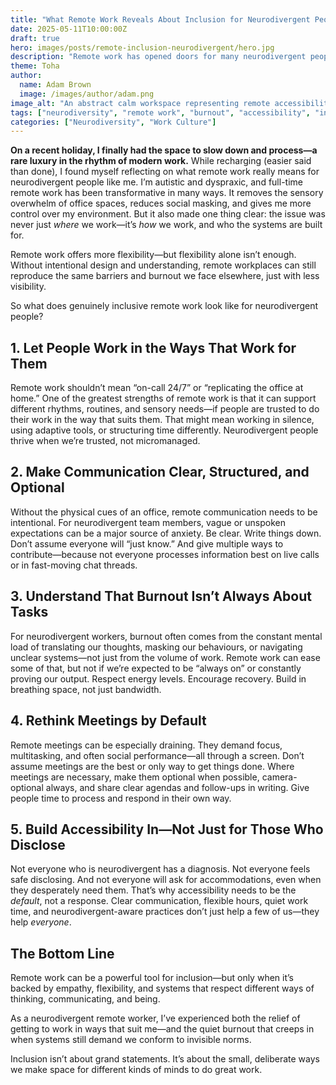 ```yaml
---
title: "What Remote Work Reveals About Inclusion for Neurodivergent People"
date: 2025-05-11T10:00:00Z
draft: true
hero: images/posts/remote-inclusion-neurodivergent/hero.jpg
description: "Remote work has opened doors for many neurodivergent people—but true inclusion goes far beyond flexibility. Here’s what actually helps."
theme: Toha
author:
  name: Adam Brown
  image: /images/author/adam.png
image_alt: "An abstract calm workspace representing remote accessibility and neurodivergent inclusion"
tags: ["neurodiversity", "remote work", "burnout", "accessibility", "inclusion", "autism", "dyspraxia"]
categories: ["Neurodiversity", "Work Culture"]
---
```


**On a recent holiday, I finally had the space to slow down and process—a rare luxury in the rhythm of modern work.** While recharging (easier said than done), I found myself reflecting on what remote work really means for neurodivergent people like me. I’m autistic and dyspraxic, and full-time remote work has been transformative in many ways. It removes the sensory overwhelm of office spaces, reduces social masking, and gives me more control over my environment. But it also made one thing clear: the issue was never just *where* we work—it’s *how* we work, and who the systems are built for.

Remote work offers more flexibility—but flexibility alone isn’t enough. Without intentional design and understanding, remote workplaces can still reproduce the same barriers and burnout we face elsewhere, just with less visibility.

So what does genuinely inclusive remote work look like for neurodivergent people?

## 1. Let People Work in the Ways That Work for Them
Remote work shouldn’t mean “on-call 24/7” or “replicating the office at home.” One of the greatest strengths of remote work is that it can support different rhythms, routines, and sensory needs—if people are trusted to do their work in the way that suits them. That might mean working in silence, using adaptive tools, or structuring time differently. Neurodivergent people thrive when we’re trusted, not micromanaged.

## 2. Make Communication Clear, Structured, and Optional
Without the physical cues of an office, remote communication needs to be intentional. For neurodivergent team members, vague or unspoken expectations can be a major source of anxiety. Be clear. Write things down. Don’t assume everyone will “just know.” And give multiple ways to contribute—because not everyone processes information best on live calls or in fast-moving chat threads.

## 3. Understand That Burnout Isn’t Always About Tasks
For neurodivergent workers, burnout often comes from the constant mental load of translating our thoughts, masking our behaviours, or navigating unclear systems—not just from the volume of work. Remote work can ease some of that, but not if we’re expected to be “always on” or constantly proving our output. Respect energy levels. Encourage recovery. Build in breathing space, not just bandwidth.

## 4. Rethink Meetings by Default
Remote meetings can be especially draining. They demand focus, multitasking, and often social performance—all through a screen. Don’t assume meetings are the best or only way to get things done. Where meetings are necessary, make them optional when possible, camera-optional always, and share clear agendas and follow-ups in writing. Give people time to process and respond in their own way.

## 5. Build Accessibility In—Not Just for Those Who Disclose
Not everyone who is neurodivergent has a diagnosis. Not everyone feels safe disclosing. And not everyone will ask for accommodations, even when they desperately need them. That’s why accessibility needs to be the *default*, not a response. Clear communication, flexible hours, quiet work time, and neurodivergent-aware practices don’t just help a few of us—they help *everyone*.

## The Bottom Line
Remote work can be a powerful tool for inclusion—but only when it’s backed by empathy, flexibility, and systems that respect different ways of thinking, communicating, and being. 

As a neurodivergent remote worker, I’ve experienced both the relief of getting to work in ways that suit me—and the quiet burnout that creeps in when systems still demand we conform to invisible norms.

Inclusion isn’t about grand statements. It’s about the small, deliberate ways we make space for different kinds of minds to do great work.